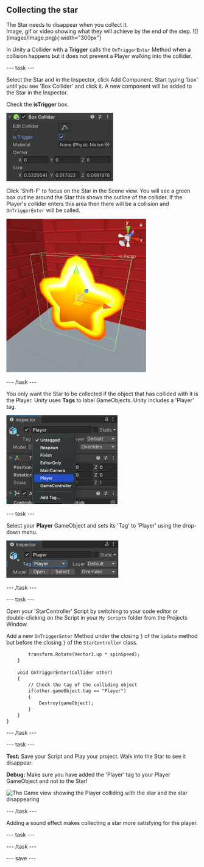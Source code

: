 ## Collecting the star

<div style="display: flex; flex-wrap: wrap">
<div style="flex-basis: 200px; flex-grow: 1; margin-right: 15px;">
The Star needs to disappear when you collect it. 
</div>
<div>
Image, gif or video showing what they will achieve by the end of the step. ![](images/image.png){:width="300px"}
</div>
</div>

In Unity a Collider with a **Trigger** calls the `OnTriggerEnter` Method when a collision happens but it does not prevent a Player walking into the collider. 

--- task ---

Select the Star and in the Inspector, click Add Component. Start typing 'box' until you see 'Box Collider' and click it. A new component will be added to the Star in the Inspector.

Check the **isTrigger** box.

![Collider component with isTrigger checked.](images/collider-trigger.png)

Click 'Shift-F' to focus on the Star in the Scene view. You will see a green box outline around the Star this shows the outline of the collider. If the Player's collider enters this area then there will be a collision and `OnTriggerEnter` will be called. 

![Scene view with the focus on the star game object. The green line is shown around the edge of the star in a box shape.](images/collider-star.png)

--- /task ---

You only want the Star to be collected if the object that has collided with it is the Player. Unity uses **Tags** to label GameObjects. Unity includes a 'Player' tag.

![The inspector window with Tag dropdown menu showing Unity default tags including 'Player' tag.](images/tag-menu.png)

--- task ---

Select your **Player** GameObject and sets its 'Tag' to 'Player' using the drop-down menu.

![The Inspector window showing Tag for the Player set to 'Player'](images/player-tag-assigned.png)

--- /task ---

--- task ---

Open your 'StarController' Script by switching to your code editor or double-clicking on the Script in your `My Scripts` folder from the Projects Window.

Add a new `OnTriggerEnter` Method under the closing `}` of the `Update` method but before the closing `}` of the `StarController` class.

```
        transform.Rotate(Vector3.up * spinSpeed);
    }
    
    void OnTriggerEnter(Collider other)
    {
        // Check the tag of the colliding object 
        if(other.gameObject.tag == "Player")
        {
            Destroy(gameObject);
        }
    }
}
```
--- /task ---

--- task ---

**Test:** Save your Script and Play your project. Walk into the Star to see it disappear. 

**Debug:** Make sure you have added the 'Player' tag to your Player GameObject and not to the Star!

![The Game view showing the Player colliding with the star and the star disappearing](images/collect-star.png)

--- /task ---

Adding a sound effect makes collecting a star more satisfying for the player. 

--- task ---

--- /task ---

--- save ---